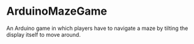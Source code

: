 # ArduinoMazeGame

An Arduino game in which players have to navigate a maze by tilting the display itself to move around.
